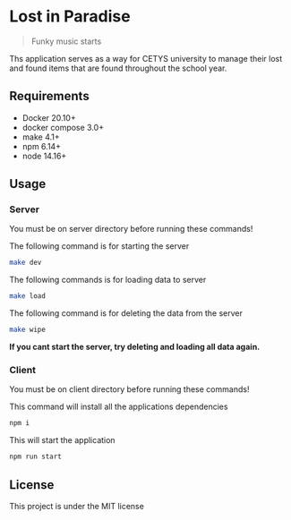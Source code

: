 # Lost in Paradise

> Funky music starts

Ths application serves as a way for CETYS university to manage their lost and found items that are found throughout the school year.

## Requirements
- Docker 20.10+
- docker compose 3.0+
- make 4.1+
- npm 6.14+
- node 14.16+

## Usage

### Server
You must be on server directory before running these commands!

The following command is for starting the server
```bash
make dev
```
The following commands is for loading data to server
```bash
make load
```
The following command is for deleting the data from the server
```bash
make wipe
```
**If you cant start the server, try deleting and loading all data again.**
### Client
You must be on client directory before running these commands!

This command will install all the applications dependencies
```bash
npm i
```
This will start the application
```bash
npm run start
```

## License
This project is under the MIT license
